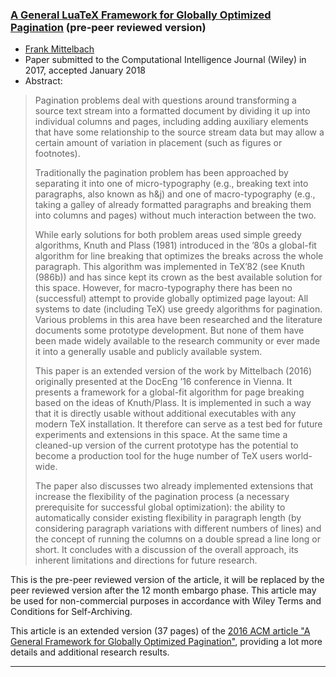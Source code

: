 

### <a href="{{site.baseurl}}/publications/2018-01-FMi-CI-Journal-28454894_as_submitted.pdf" target="_blank" onclick="vgwPixelCall('76c39a7e25524b9a8b93f680f6f20cba');">A General LuaTeX Framework for Globally Optimized Pagination</a> (pre-peer reviewed version)

+ [Frank Mittelbach]({{site.baseurl}}/about/team/#frank-mittelbach)
+ Paper submitted to the Computational Intelligence Journal (Wiley) in 2017, accepted January 2018 
+ Abstract:
> Pagination problems deal with questions around transforming a source
> text stream into a formatted document by dividing it up into
> individual columns and pages, including adding auxiliary elements that
> have some relationship to the source stream data but may allow a
> certain amount of variation in placement (such as figures or
> footnotes).
> 
> Traditionally the pagination problem has been approached by separating
> it into one of micro-typography (e.g., breaking text into paragraphs,
> also known as h&amp;j) and one of macro-typography (e.g., taking a galley
> of already formatted paragraphs and breaking them into columns and
> pages) without much interaction between the two.
> 
> While early solutions for both problem areas used simple greedy
> algorithms, Knuth and Plass (1981) introduced in the ’80s a global-fit
> algorithm for line breaking that optimizes the breaks across the whole
> paragraph. This algorithm was implemented in TeX’82 (see Knuth (986b))
> and has since kept its crown as the best available solution for this
> space. However, for macro-typography there has been no (successful)
> attempt to provide globally optimized page layout: All systems to date
> (including TeX) use greedy algorithms for pagination. Various problems
> in this area have been researched and the literature documents some
> prototype development. But none of them have been made widely
> available to the research community or ever made it into a generally
> usable and publicly available system.
> 
> 
> This paper is an extended version of the work by Mittelbach (2016)
> originally presented at the DocEng ’16 conference in Vienna. It
> presents a framework for a global-fit algorithm for page breaking
> based on the ideas of Knuth/Plass. It is implemented in such a way
> that it is directly usable without additional executables with any
> modern TeX installation. It therefore can serve as a test bed for
> future experiments and extensions in this space. At the same time a
> cleaned-up version of the current prototype has the potential to
> become a production tool for the huge number of TeX users world-wide.
> 
> The paper also discusses two already implemented extensions that
> increase the flexibility of the pagination process (a necessary
> prerequisite for successful global optimization): the ability to
> automatically consider existing flexibility in paragraph length (by
> considering paragraph variations with different numbers of lines) and
> the concept of running the columns on a double spread a line long or
> short. It concludes with a discussion of the overall approach, its
> inherent limitations and directions for future research.




This is the pre-peer reviewed version of the article, it will be
replaced by the peer reviewed version after the 12 month embargo
phase. This article may be used for non-commercial purposes in
accordance with Wiley Terms and Conditions for Self-Archiving.

This article is an extended version (37 pages) of the [2016 ACM article "A General Framework for Globally Optimized Pagination"]({{site.baseurl}}/publications/indexbytopic/pagination/#from-acm-doceng-conference-2016-vienna-austria), providing a
lot more details and additional research results.



***

